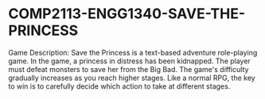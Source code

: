 # COMP2113-ENGG1340-SAVE-THE-PRINCESS

Game Description:
Save the Princess is a text-based adventure role-playing game. In the game, a princess in distress has been kidnapped. The player must defeat monsters to save her from the Big Bad. The game's difficulty gradually increases as you reach higher stages. Like a normal RPG, the key to win is to carefully decide which action to take at different stages.
